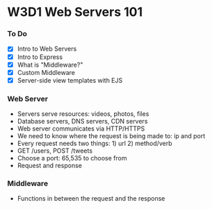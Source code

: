 # W3D1 Web Servers 101

### To Do
- [x] Intro to Web Servers
- [x] Intro to Express
- [x] What is "Middleware?"
- [x] Custom Middleware
- [x] Server-side view templates with EJS

### Web Server
* Servers serve resources: videos, photos, files
* Database servers, DNS servers, CDN servers
* Web server communicates via HTTP/HTTPS
* We need to know where the request is being made to: ip and port
* Every request needs two things: 1) url 2) method/verb
* GET /users, POST /tweets
* Choose a port: 65,535 to choose from
* Request and response

### Middleware
* Functions in between the request and the response














# 
